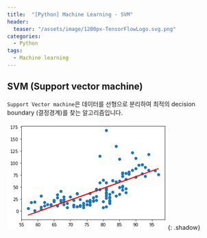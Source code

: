 ```yaml
---
title:  "[Python] Machine Learning - SVM"
header:
  teaser: "/assets/image/1200px-TensorFlowLogo.svg.png"
categories: 
  - Python
tags:
  - Machine learning
---
```

## SVM (Support vector machine)

`Support Vector machine`은 데이터를 선형으로 분리하여 최적의 decision boundary (결정경계)를 찾는 알고리즘입니다.

![40F5C7F4-8DAD-4080-A76E-4D2BE9519FFA](../../assets/image/40F5C7F4-8DAD-4080-A76E-4D2BE9519FFA.png){: .shadow}

